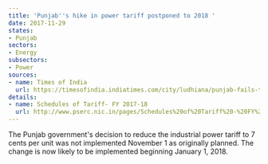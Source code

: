 ```yaml
---
title: 'Punjab''s hike in power tariff postponed to 2018 '
date: 2017-11-29
states:
- Punjab
sectors:
- Energy
subsectors:
- Power
sources:
- name: Times of India
  url: https://timesofindia.indiatimes.com/city/ludhiana/punjab-fails-to-keep-date-with-power-tariff-cut-for-industry/articleshow/61792520.cms
details:
- name: Schedules of Tariff- FY 2017-18
  url: http://www.pserc.nic.in/pages/Schedules%20of%20Tariff%20-%20FY%202017-18.pdf
---
```


The Punjab government's decision to reduce the industrial power tariff to 7 cents per unit was not implemented November 1 as originally planned. The change is now likely to be implemented beginning January 1, 2018.
